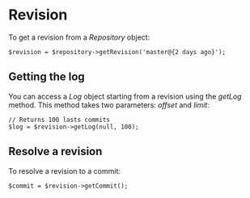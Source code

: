 Revision
========

To get a revision from a *Repository* object:

``` {.sourceCode .php}
$revision = $repository->getRevision('master@{2 days ago}');
```

Getting the log
---------------

You can access a *Log* object starting from a revision using the
*getLog* method. This method takes two parameters: *offset* and *limit*:

``` {.sourceCode .php}
// Returns 100 lasts commits
$log = $revision->getLog(null, 100);
```

Resolve a revision
------------------

To resolve a revision to a commit:

``` {.sourceCode .php}
$commit = $revision->getCommit();
```
